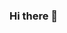 ### Hi there 👋

<!--
**typhained/typhained** is a ✨ _special_ ✨ repository because its `README.md` (this file) appears on your GitHub profile.

Here are some ideas to get you started:

- 🔭 Actuellement étudiante à la Wild Code School de Strasbourg, je termine une formation de Développeur Web!
- 🌱 Intéressée autant par le front-end que le back-end, je suis très touche à tout et adore découvrir de nouveaux langages.
- 💬 Pour l'instant, je suis plus habituée à mettre les mains dans le back à l'aide de PHP (avec ou sans framework ;) ) mais je m'amuse beaucoup à intégrer du javascript et de l'ajax dans mes projets!
